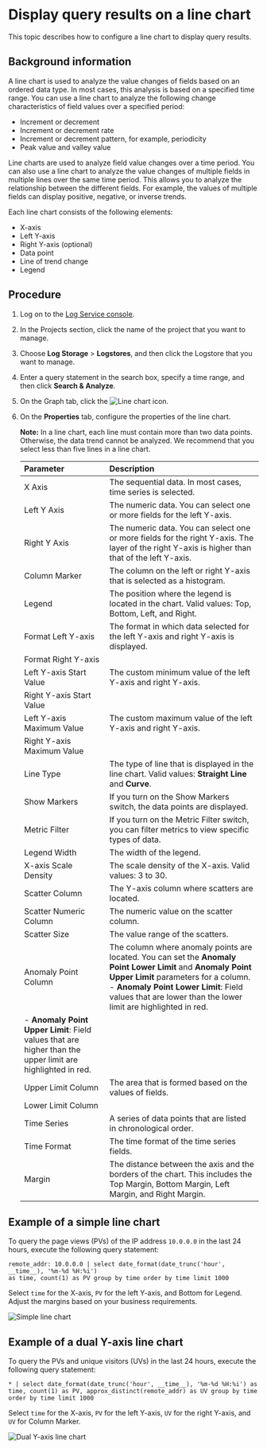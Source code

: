 # Display query results on a line chart

This topic describes how to configure a line chart to display query results.

## Background information

A line chart is used to analyze the value changes of fields based on an ordered data type. In most cases, this analysis is based on a specified time range. You can use a line chart to analyze the following change characteristics of field values over a specified period:

-   Increment or decrement
-   Increment or decrement rate
-   Increment or decrement pattern, for example, periodicity
-   Peak value and valley value

Line charts are used to analyze field value changes over a time period. You can also use a line chart to analyze the value changes of multiple fields in multiple lines over the same time period. This allows you to analyze the relationship between the different fields. For example, the values of multiple fields can display positive, negative, or inverse trends.

Each line chart consists of the following elements:

-   X-axis
-   Left Y-axis
-   Right Y-axis \(optional\)
-   Data point
-   Line of trend change
-   Legend

## Procedure

1.  Log on to the [Log Service console](https://sls.console.aliyun.com).

2.  In the Projects section, click the name of the project that you want to manage.

3.  Choose **Log Storage** \> **Logstores**, and then click the Logstore that you want to manage.

4.  Enter a query statement in the search box, specify a time range, and then click **Search & Analyze**.

5.  On the Graph tab, click the ![Line chart](https://static-aliyun-doc.oss-accelerate.aliyuncs.com/assets/img/en-US/7766895951/p93114.png) icon.

6.  On the **Properties** tab, configure the properties of the line chart.

    **Note:** In a line chart, each line must contain more than two data points. Otherwise, the data trend cannot be analyzed. We recommend that you select less than five lines in a line chart.

    |Parameter|Description|
    |:--------|:----------|
    |X Axis|The sequential data. In most cases, time series is selected.|
    |Left Y Axis|The numeric data. You can select one or more fields for the left Y-axis.|
    |Right Y Axis|The numeric data. You can select one or more fields for the right Y-axis. The layer of the right Y-axis is higher than that of the left Y-axis.|
    |Column Marker|The column on the left or right Y-axis that is selected as a histogram.|
    |Legend|The position where the legend is located in the chart. Valid values: Top, Bottom, Left, and Right.|
    |Format Left Y-axis|The format in which data selected for the left Y-axis and right Y-axis is displayed.|
    |Format Right Y-axis|
    |Left Y-axis Start Value|The custom minimum value of the left Y-axis and right Y-axis.|
    |Right Y-axis Start Value|
    |Left Y-axis Maximum Value|The custom maximum value of the left Y-axis and right Y-axis.|
    |Right Y-axis Maximum Value|
    |Line Type|The type of line that is displayed in the line chart. Valid values: **Straight Line** and **Curve**.|
    |Show Markers|If you turn on the Show Markers switch, the data points are displayed.|
    |Metric Filter|If you turn on the Metric Filter switch, you can filter metrics to view specific types of data.|
    |Legend Width|The width of the legend.|
    |X-axis Scale Density|The scale density of the X-axis. Valid values: 3 to 30.|
    |Scatter Column|The Y-axis column where scatters are located.|
    |Scatter Numeric Column|The numeric value on the scatter column.|
    |Scatter Size|The value range of the scatters.|
    |Anomaly Point Column|The column where anomaly points are located. You can set the **Anomaly Point Lower Limit** and **Anomaly Point Upper Limit** parameters for a column.     -   **Anomaly Point Lower Limit**: Field values that are lower than the lower limit are highlighted in red.
    -   **Anomaly Point Upper Limit**: Field values that are higher than the upper limit are highlighted in red. |
    |Upper Limit Column|The area that is formed based on the values of fields.|
    |Lower Limit Column|
    |Time Series|A series of data points that are listed in chronological order.|
    |Time Format|The time format of the time series fields.|
    |Margin|The distance between the axis and the borders of the chart. This includes the Top Margin, Bottom Margin, Left Margin, and Right Margin.|


## Example of a simple line chart

To query the page views \(PVs\) of the IP address `10.0.0.0` in the last 24 hours, execute the following query statement:

```
remote_addr: 10.0.0.0 | select date_format(date_trunc('hour', __time__), '%m-%d %H:%i') 
as time, count(1) as PV group by time order by time limit 1000
```

Select `time` for the X-axis, `PV` for the left Y-axis, and Bottom for Legend. Adjust the margins based on your business requirements.

![Simple line chart](https://static-aliyun-doc.oss-accelerate.aliyuncs.com/assets/img/en-US/0823359951/p5709.png)

## Example of a dual Y-axis line chart

To query the PVs and unique visitors \(UVs\) in the last 24 hours, execute the following query statement:

```
* | select date_format(date_trunc('hour', __time__), '%m-%d %H:%i') as time, count(1) as PV, approx_distinct(remote_addr) as UV group by time order by time limit 1000
```

Select `time` for the X-axis, `PV` for the left Y-axis, `UV` for the right Y-axis, and `UV` for Column Marker.

![Dual Y-axis line chart](https://static-aliyun-doc.oss-accelerate.aliyuncs.com/assets/img/en-US/0823359951/p5710.png)

